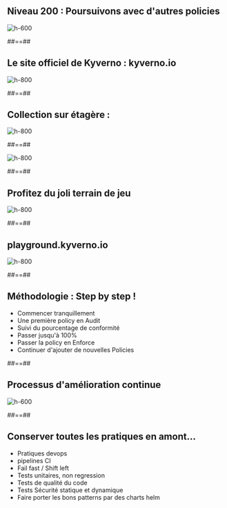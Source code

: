 
<!-- .slide: class="flex-row center" data-background="./assets/volcamp/bkgnd-main2.png"-->
## Niveau 200 : Poursuivons avec d'autres policies
![h-600](./assets/lunch/policies-sur-etagere-750.png)


##==##
<!-- .slide: class="flex-row center" data-background="./assets/volcamp/bkgnd-main2.png"-->
## Le site officiel de Kyverno : kyverno.io
![h-800](./assets/techready/kyverno-website.png)


##==##
<!-- .slide: class="flex-row center" data-background="./assets/volcamp/bkgnd-main2.png"-->
## Collection sur étagère : 
![h-800](./assets/lunch/policies-etagere.png)


##==##
<!-- .slide: class="flex-row center" data-background="./assets/volcamp/bkgnd-main2.png"-->
![h-800](./assets/volcamp/deprecated-api.png)


##==##
<!-- .slide: class="flex-row center" data-background="./assets/volcamp/bkgnd-main2.png"-->
## Profitez du joli terrain de jeu
![h-800](./assets/lunch/playground.png)


##==##
<!-- .slide: class="flex-row center" data-background="./assets/volcamp/bkgnd-main2.png"-->
## playground.kyverno.io
![h-800](./assets/volcamp/playground-screen.png)


##==##
<!-- .slide: data-background="./assets/volcamp/bkgnd-main2.png"-->
## Méthodologie : Step by step !
- Commencer tranquillement
- Une première policy en Audit
- Suivi du pourcentage de conformité
- Passer jusqu'à 100%
- Passer la policy en Enforce
- Continuer d'ajouter de nouvelles Policies
<!-- .element: class="list-fragment" -->


##==##
<!-- .slide: class="flex-row center" data-background="./assets/volcamp/bkgnd-main2.png"-->
## Processus d'amélioration continue
![h-600](./assets/techready/roue-demming.png)


##==##
<!-- .slide: class="flex-row center" data-background="./assets/volcamp/bkgnd-main2.png"-->
## Conserver toutes les pratiques en amont...
- Pratiques devops
- pipelines CI
- Fail fast / Shift left
- Tests unitaires, non regression
- Tests de qualité du code
- Tests Sécurité statique et dynamique
- Faire porter les bons patterns par des charts helm
<!-- .element: class="list-fragment" -->

